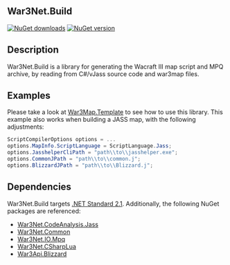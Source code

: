 ## War3Net.Build

[![NuGet downloads](https://img.shields.io/nuget/dt/War3Net.Build.svg)](https://www.nuget.org/packages/War3Net.Build)
[![NuGet version](https://img.shields.io/nuget/v/War3Net.Build.svg)](https://www.nuget.org/packages/War3Net.Build)

## Description

War3Net.Build is a library for generating the Wacraft III map script and MPQ archive, by reading from C#/vJass source code and war3map files.

## Examples

Please take a look at [War3Map.Template](https://github.com/Drake53/War3Map.Template) to see how to use this library.
This example also works when building a JASS map, with the following adjustments:
```csharp
ScriptCompilerOptions options = ...
options.MapInfo.ScriptLanguage = ScriptLanguage.Jass;
options.JasshelperCliPath = "path\\to\\jasshelper.exe";
options.CommonJPath = "path\\to\\common.j";
options.BlizzardJPath = "path\\to\\Blizzard.j";
```

## Dependencies

War3Net.Build targets [.NET Standard 2.1](https://github.com/dotnet/standard/blob/master/docs/versions/netstandard2.1.md).
Additionally, the following NuGet packages are referenced:

- [War3Net.CodeAnalysis.Jass](https://www.nuget.org/packages/War3Net.CodeAnalysis.Jass)
- [War3Net.Common](https://www.nuget.org/packages/War3Net.Common)
- [War3Net.IO.Mpq](https://www.nuget.org/packages/War3Net.IO.Mpq)
- [War3Net.CSharpLua](https://www.nuget.org/packages/War3Net.CSharpLua)
- [War3Api.Blizzard](https://www.nuget.org/packages/War3Api.Blizzard)
